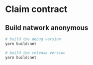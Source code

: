# Claim contract

## Build natwork anonymous
```sh
# build the debug version
yarn build:net

# build the release version
yarn build:net
```
